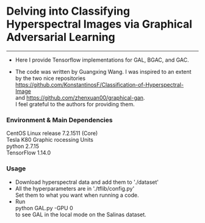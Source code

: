 # Delving into Classifying Hyperspectral Images via Graphical Adversarial Learning
---------------------------------------------
* Here I provide Tensorflow implementations for GAL, BGAC, and GAC.

* The code was written by Guangxing Wang. I was inspired to an extent by the two nice repositories <br> <https://github.com/KonstantinosF/Classification-of-Hyperspectral-Image> <br>
and <https://github.com/zhenxuan00/graphical-gan>. <br>
I feel grateful to the authors for providing them.

### Environment & Main Dependencies
CentOS Linux release 7.2.1511 (Core)<br>
Tesla K80 Graphic rocessing Units<br>
python 2.7.15<br>
TensorFlow 1.14.0

### Usage
* Download hyperspectral data and add them to './dataset'<br>
* All the hyperparameters are in './tflib/config.py'<br>
Set them to what you want when running a code.<br>
* Run<br>
python GAL.py -GPU 0 <br> 
to see GAL in the local mode on the Salinas dataset.


